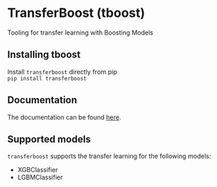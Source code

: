 # TransferBoost (tboost)
Tooling for transfer learning with Boosting Models


## Installing tboost
Install `transferboost` directly from pip<br>
`pip install transferboost`

## Documentation
The documentation can be found [here](https://sbjelogr.github.io/TransferBoost).

## Supported models
`transferboost` supports the transfer learning for the following models:<br>
- XGBClassifier<br>
- LGBMClassifier<br>